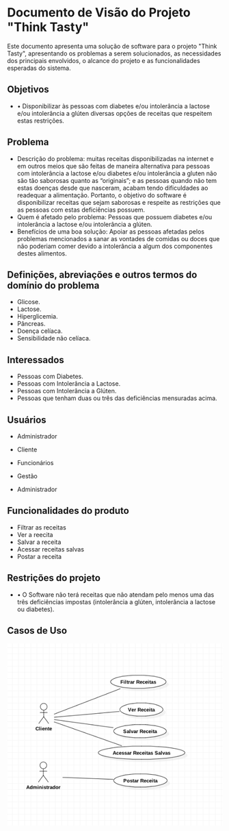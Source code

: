 # Documento de Visão do Projeto "Think Tasty"
Este documento apresenta uma solução de software para o projeto "Think Tasty", apresentando os problemas a serem solucionados, as necessidades dos principais envolvidos, o alcance do projeto e as funcionalidades esperadas do sistema.

## Objetivos

* •	Disponibilizar às pessoas com diabetes e/ou intolerância a lactose e/ou intolerância a glúten diversas opções de receitas que respeitem estas restrições.

## Problema

* Descrição do problema: muitas receitas disponibilizadas na internet e em outros meios que são feitas de maneira alternativa para pessoas com intolerância a lactose e/ou diabetes e/ou intolerância a gluten não são tão saborosas quanto as “originais”; e as pessoas quando não tem estas doenças desde que nasceram, acabam tendo dificuldades ao readequar a alimentação. Portanto, o objetivo do software é disponibilizar receitas que sejam saborosas e respeite as restrições que as pessoas com estas deficiências possuem.
* Quem é afetado pelo problema: Pessoas que possuem diabetes e/ou intolerância a lactose e/ou intolerância a glúten.
* Benefícios de uma boa solução: Apoiar as pessoas afetadas pelos problemas mencionados a sanar as vontades de comidas ou doces que não poderiam comer devido a intolerância a algum dos componentes destes alimentos.

## Definições, abreviações e outros termos do domínio do problema
* Glicose.
* Lactose.
* Hiperglicemia.
* Pâncreas.
* Doença celíaca.
* Sensibilidade não celíaca.

 
## Interessados
* Pessoas com Diabetes.
* Pessoas com Intolerância a Lactose.
* Pessoas com Intolerância a Glúten.
* Pessoas que tenham duas ou três das deficiências mensuradas acima.



## Usuários
* Administrador
* Cliente

* Funcionários
* Gestão
* Administrador

## Funcionalidades do produto

* Filtrar as receitas
* Ver a reecita
* Salvar a receita
* Acessar receitas salvas
* Postar a receita

## Restrições do projeto

* •	O Software não terá receitas que não atendam pelo menos uma das três deficiências impostas (intolerância a glúten, intolerância a lactose ou diabetes).

## Casos de Uso

![](Use_Case_Model.png)
